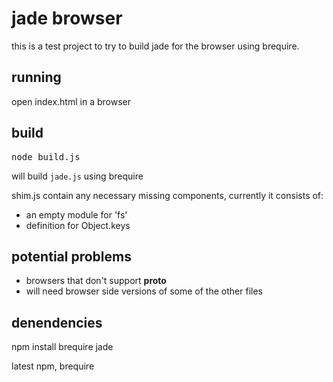 jade browser
============

this is a test project to try to build jade for the browser using brequire.

running
------

open index.html in a browser


build
------

<pre>node build.js</pre>

will build <code>jade.js</code> using brequire

shim.js contain any necessary missing components, currently it consists of:

* an empty module for 'fs'
* definition for Object.keys


potential problems
-----------
* browsers that don't support __proto__
* will need browser side versions of some of the other files

denendencies
------------

npm install brequire jade

latest npm, brequire
